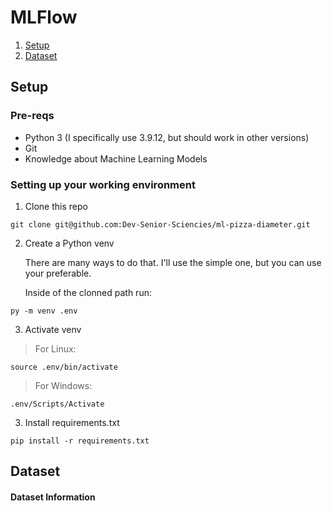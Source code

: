 # MLFlow

1. [Setup](#setup)
1. [Dataset](#dataset)

## Setup

### Pre-reqs

* Python 3 (I specifically use 3.9.12, but should work in other versions)
* Git
* Knowledge about Machine Learning Models

### Setting up your working environment

1. Clone this repo

```console
git clone git@github.com:Dev-Senior-Sciencies/ml-pizza-diameter.git
```

2. Create a Python venv

    There are many ways to do that. I'll use the simple one, but you can use your preferable.

    Inside of the clonned path run:

```console
py -m venv .env
```

3. Activate venv

> For Linux:
```console
source .env/bin/activate
```

> For Windows:

```console
.env/Scripts/Activate
```



3. Install requirements.txt

```console
pip install -r requirements.txt
```

## Dataset

#### Dataset Information


